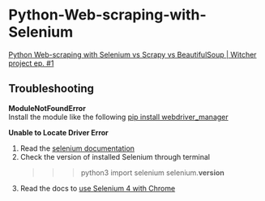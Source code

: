 # Python-Web-scraping-with-Selenium

[Python Web-scraping with Selenium vs Scrapy vs BeautifulSoup | Witcher project ep. #1](https://www.youtube.com/watch?v=RuNolAh_4bU)

## Troubleshooting

**ModuleNotFoundError** <br>
Install the module like the following
[pip install webdriver_manager](https://stackoverflow.com/questions/63421086/modulenotfounderror-no-module-named-webdriver-manager-error-even-after-instal)

**Unable to Locate Driver Error**  <br>
1. Read the [selenium documentation](https://www.selenium.dev/documentation/webdriver/troubleshooting/errors/driver_location/) <br>
2. Check the version of installed Selenium through terminal <br>
    >>> python3
    >>> import selenium
    >>> selenium.__version__
3. Read the docs to [use Selenium 4 with Chrome](https://pypi.org/project/webdriver-manager/)
